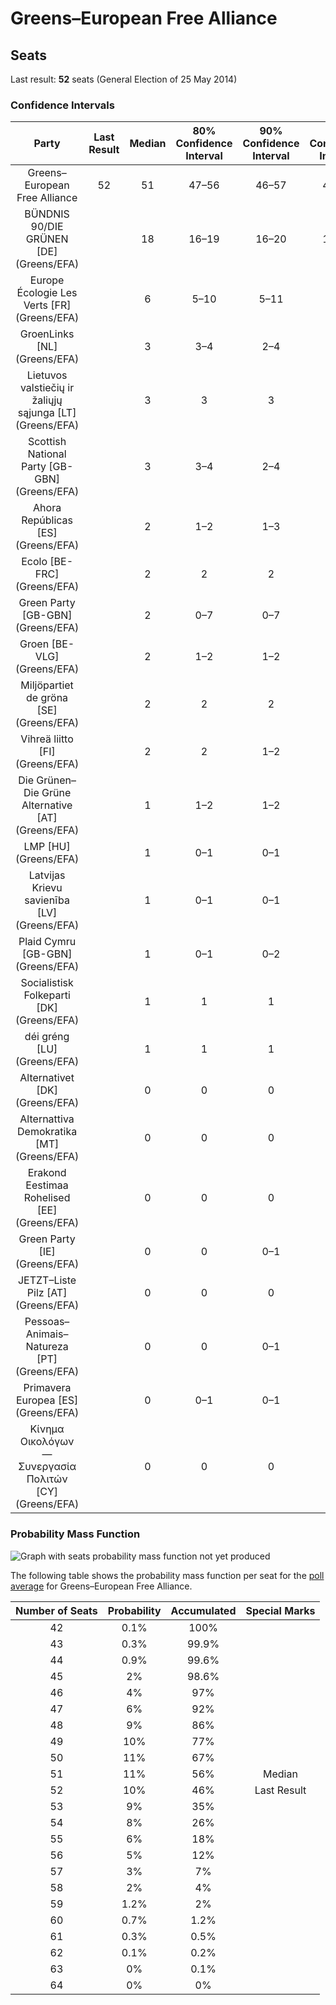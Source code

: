 # Greens–European Free Alliance

## Seats

Last result: **52** seats (General Election of 25 May 2014)

### Confidence Intervals

| Party | Last Result | Median | 80% Confidence Interval | 90% Confidence Interval | 95% Confidence Interval | 99% Confidence Interval |
|:-----:|:-----------:|:------:|:-----------------------:|:-----------------------:|:-----------------------:|:-----------------------:|
| Greens–European Free Alliance | 52 | 51 | 47–56 | 46–57 | 45–58 | 44–61 |
| BÜNDNIS 90/DIE GRÜNEN [DE] (Greens/EFA) | | 18 | 16–19 | 16–20 | 15–20 | 15–21 |
| Europe Écologie Les Verts [FR] (Greens/EFA) | | 6 | 5–10 | 5–11 | 5–11 | 5–11 |
| GroenLinks [NL] (Greens/EFA) | | 3 | 3–4 | 2–4 | 2–4 | 2–4 |
| Lietuvos valstiečių ir žaliųjų sąjunga [LT] (Greens/EFA) | | 3 | 3 | 3 | 3 | 2–4 |
| Scottish National Party [GB-GBN] (Greens/EFA) | | 3 | 3–4 | 2–4 | 2–4 | 2–5 |
| Ahora Repúblicas [ES] (Greens/EFA) | | 2 | 1–2 | 1–3 | 1–3 | 1–4 |
| Ecolo [BE-FRC] (Greens/EFA) | | 2 | 2 | 2 | 2–3 | 1–3 |
| Green Party [GB-GBN] (Greens/EFA) | | 2 | 0–7 | 0–7 | 0–7 | 0–7 |
| Groen [BE-VLG] (Greens/EFA) | | 2 | 1–2 | 1–2 | 1–2 | 1–2 |
| Miljöpartiet de gröna [SE] (Greens/EFA) | | 2 | 2 | 2 | 2 | 2 |
| Vihreä liitto [FI] (Greens/EFA) | | 2 | 2 | 1–2 | 1–2 | 1–2 |
| Die Grünen–Die Grüne Alternative [AT] (Greens/EFA) | | 1 | 1–2 | 1–2 | 1–2 | 1–2 |
| LMP [HU] (Greens/EFA) | | 1 | 0–1 | 0–1 | 0–1 | 0–1 |
| Latvijas Krievu savienība [LV] (Greens/EFA) | | 1 | 0–1 | 0–1 | 0–1 | 0–1 |
| Plaid Cymru [GB-GBN] (Greens/EFA) | | 1 | 0–1 | 0–2 | 0–2 | 0–2 |
| Socialistisk Folkeparti [DK] (Greens/EFA) | | 1 | 1 | 1 | 1 | 1–2 |
| déi gréng [LU] (Greens/EFA) | | 1 | 1 | 1 | 1 | 1 |
| Alternativet [DK] (Greens/EFA) | | 0 | 0 | 0 | 0 | 0 |
| Alternattiva Demokratika [MT] (Greens/EFA) | | 0 | 0 | 0 | 0 | 0 |
| Erakond Eestimaa Rohelised [EE] (Greens/EFA) | | 0 | 0 | 0 | 0 | 0 |
| Green Party [IE] (Greens/EFA) | | 0 | 0 | 0–1 | 0–1 | 0–1 |
| JETZT–Liste Pilz [AT] (Greens/EFA) | | 0 | 0 | 0 | 0 | 0 |
| Pessoas–Animais–Natureza [PT] (Greens/EFA) | | 0 | 0 | 0–1 | 0–1 | 0–1 |
| Primavera Europea [ES] (Greens/EFA) | | 0 | 0–1 | 0–1 | 0–1 | 0–1 |
| Κίνημα Οικολόγων—Συνεργασία Πολιτών [CY] (Greens/EFA) | | 0 | 0 | 0 | 0 | 0–1 |

### Probability Mass Function

![Graph with seats probability mass function not yet produced](average-2019-05-21-seats-pmf-greens–europeanfreealliance.png "Seats Probability Mass Function")

The following table shows the probability mass function per seat for the [poll average](average-2019-05-21.html) for Greens–European Free Alliance.

| Number of Seats | Probability | Accumulated | Special Marks |
|:---------------:|:-----------:|:-----------:|:-------------:|
| 42 | 0.1% | 100% |  |
| 43 | 0.3% | 99.9% |  |
| 44 | 0.9% | 99.6% |  |
| 45 | 2% | 98.6% |  |
| 46 | 4% | 97% |  |
| 47 | 6% | 92% |  |
| 48 | 9% | 86% |  |
| 49 | 10% | 77% |  |
| 50 | 11% | 67% |  |
| 51 | 11% | 56% | Median |
| 52 | 10% | 46% | Last Result |
| 53 | 9% | 35% |  |
| 54 | 8% | 26% |  |
| 55 | 6% | 18% |  |
| 56 | 5% | 12% |  |
| 57 | 3% | 7% |  |
| 58 | 2% | 4% |  |
| 59 | 1.2% | 2% |  |
| 60 | 0.7% | 1.2% |  |
| 61 | 0.3% | 0.5% |  |
| 62 | 0.1% | 0.2% |  |
| 63 | 0% | 0.1% |  |
| 64 | 0% | 0% |  |


